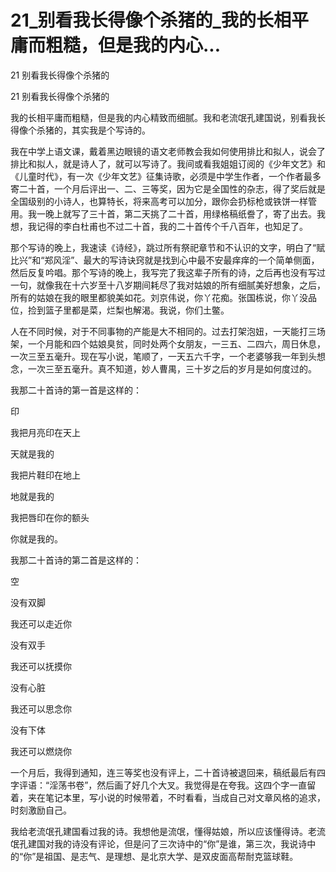 # 21_别看我长得像个杀猪的_我的长相平庸而粗糙，但是我的内心...

21 别看我长得像个杀猪的

21 别看我长得像个杀猪的

我的长相平庸而粗糙，但是我的内心精致而细腻。我和老流氓孔建国说，别看我长得像个杀猪的，其实我是个写诗的。

我在中学上语文课，戴着黑边眼镜的语文老师教会我如何使用排比和拟人，说会了排比和拟人，就是诗人了，就可以写诗了。我间或看我姐姐订阅的《少年文艺》和《儿童时代》，有一次《少年文艺》征集诗歌，必须是中学生作者，一个作者最多寄二十首，一个月后评出一、二、三等奖，因为它是全国性的杂志，得了奖后就是全国级别的小诗人，也算特长，将来高考可以加分，跟你会扔标枪或铁饼一样管用。我一晚上就写了三十首，第二天挑了二十首，用绿格稿纸誊了，寄了出去。我想，我记得的李白杜甫也不过二十首，我的二十首传个千八百年，也知足了。

那个写诗的晚上，我速读《诗经》，跳过所有祭祀章节和不认识的文字，明白了“赋比兴”和“郑风淫”、最大的写诗诀窍就是找到心中最不安最痒痒的一个简单侧面，然后反复吟唱。那个写诗的晚上，我写完了我这辈子所有的诗，之后再也没有写过一句，就像我在十六岁至十八岁期间耗尽了我对姑娘的所有细腻美好想象，之后，所有的姑娘在我的眼里都貌美如花。刘京伟说，你丫花痴。张国栋说，你丫没品位，捡到篮子里都是菜，烂梨也解渴。我说，你们土鳖。

人在不同时候，对于不同事物的产能是大不相同的。过去打架泡妞，一天能打三场架，一个月能和四个姑娘臭贫，同时处两个女朋友，一三五、二四六，周日休息，一次三至五毫升。现在写小说，笔顺了，一天五六千字，一个老婆够我一年到头想念，一次三至五毫升。真不知道，妙人曹禺，三十岁之后的岁月是如何度过的。

我那二十首诗的第一首是这样的：

印

我把月亮印在天上

天就是我的

我把片鞋印在地上

地就是我的

我把唇印在你的额头

你就是我的。

我那二十首诗的第二首是这样的：

空

没有双脚

我还可以走近你

没有双手

我还可以抚摸你

没有心脏

我还可以思念你

没有下体

我还可以燃烧你

一个月后，我得到通知，连三等奖也没有评上，二十首诗被退回来，稿纸最后有四字评语：“淫荡书卷”，然后画了好几个大叉。我觉得是在夸我。这四个字一直留着，夹在笔记本里，写小说的时候带着，不时看看，当成自己对文章风格的追求，时刻激励自己。

我给老流氓孔建国看过我的诗。我想他是流氓，懂得姑娘，所以应该懂得诗。老流氓孔建国对我的诗没有评论，但是问了三次诗中的“你”是谁，第三次，我说诗中的“你”是祖国、是志气、是理想、是北京大学、是双皮面高帮耐克篮球鞋。
